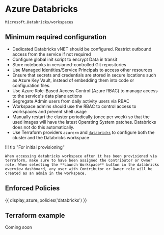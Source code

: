 # Azure Databricks

```
Microsoft.Databricks/workspaces
```

## Minimum required configuration

- Dedicated Databricks vNET should be configured. Restrict outbound access from the service if not required
- Configure global init script to encrypt Data in transit
- Store notebooks in versioned-controlled Git repositories
- Use Managed Identities/Service Principals to access other resources
- Ensure that secrets and credentials are stored in secure locations such as Azure Key Vault, instead of embedding them into code or configuration files.
- Use Azure Role-Based Access Control (Azure RBAC) to manage access to the service's data plane actions
- Segregate Admin users from daily activity users via RBAC
- Workspace admins should use the RBAC to control access to workspaces and prevent shell usage
- Manually restart the cluster periodically (once per week) so that the used images will have the latest Operating System patches. Databricks does not do this automatically.
- Use Terraform providers `azurerm` and [`databricks`](https://registry.terraform.io/providers/databricks/databricks/latest/docs) to configure both the cluster and the Databricks workspace

!!! tip "For initial provisioning"

    When accessing databricks workspace after it has been provisioned via terraform, make sure to have been assigned the Contributor or Owner role. When selecting the **Launch Workspace** button in the databricks overview dashboard, any user with Contributor or Owner role will be created as an admin in the workspace.

## Enforced Policies

{{ display_azure_policies('databricks') }}

## Terraform example

Coming soon
